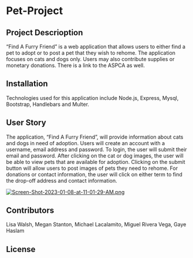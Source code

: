 # Pet-Project

## Project Descrioption
“Find A Furry Friend” is a web application that allows users to either find a pet to adopt or to post a pet that they wish to rehome. The application focuses on cats and dogs only. Users may also contribute supplies or monetary donations. There is a link to the ASPCA as well.

## Installation
Technologies used for this application include Node.js, Express, Mysql, Bootstrap, Handlebars and Multer.

## User Story
The application, “Find A Furry Friend”, will provide information about cats and dogs in need of adoption. Users will create an account with a username, email address and password. To login, the user will submit their email and password. After clicking on the cat or dog images, the user will be able to view pets that are available for adoption. Clicking on the submit button will allow users to post images of pets they need to rehome. For donations or contact information, the user will click on either term to find the drop-off address and contact information.

[![Screen-Shot-2023-01-08-at-11-01-29-AM.png](https://i.postimg.cc/cCqZMwTp/Screen-Shot-2023-01-08-at-11-01-29-AM.png)](https://postimg.cc/PpMBdLgy)

## Contributors
Lisa Walsh, 
Megan Stanton, 
Michael Lacalamito, 
Miguel Rivera Vega, 
Gaye Haslam

## License
